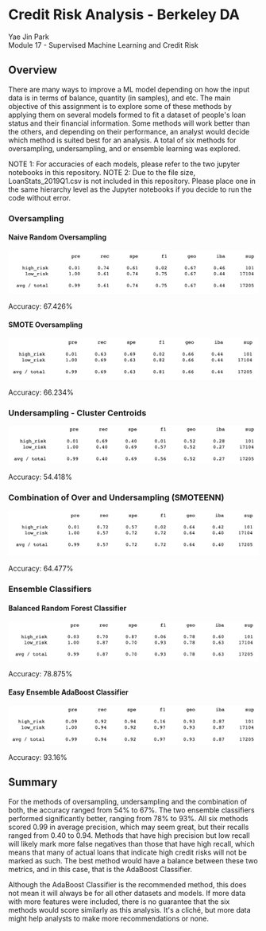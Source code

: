 # Credit Risk Analysis - Berkeley DA
Yae Jin Park\
Module 17 - Supervised Machine Learning and Credit Risk

## Overview
There are many ways to improve a ML model depending on how the input data is in terms of balance, quantity (in samples), and etc. The main objective of this assignment is to explore some of these methods by applying them on several models formed to fit a dataset of people's loan status and their financial information. Some methods will work better than the others, and depending on their performance, an analyst would decide which method is suited best for an analysis. A total of six methods for oversampling, undersampling, and or ensemble learning was explored.

NOTE 1: For accuracies of each models, please refer to the two jupyter notebooks in this repository.
NOTE 2: Due to the file size, LoanStats_2019Q1.csv is not included in this repository. Please place one in the same hierarchy level as the Jupyter notebooks if you decide to run the code without error.

### Oversampling
#### Naive Random Oversampling
![Naive OS](resources/os-naive.png)

Accuracy: 67.426%

#### SMOTE Oversampling
![SMOTE](resources/os-smote.png)

Accuracy: 66.234%

### Undersampling - Cluster Centroids
![CC](resources/us-cc.png)

Accuracy: 54.418%

### Combination of Over and Undersampling (SMOTEENN)
![SMOTEENN](resources/smoteenn.png)

Accuracy: 64.477%

### Ensemble Classifiers
#### Balanced Random Forest Classifier
![BRFC](resources/el-brfc.png)

Accuracy: 78.875%

#### Easy Ensemble AdaBoost Classifier
![AB](resources/el-ab.png)

Accuracy: 93.16%

## Summary

For the methods of oversampling, undersampling and the combination of both, the accuracy ranged from 54% to 67%. The two ensemble classifiers performed significantly better, ranging from 78% to 93%. All six methods scored 0.99 in average precision, which may seem great, but their recalls ranged from 0.40 to 0.94. Methods that have high precision but low recall will likely mark more false negatives than those that have high recall, which means that many of actual loans that indicate high credit risks will not be marked as such. The best method would have a balance between these two metrics, and in this case, that is the AdaBoost Classifier. 

Although the AdaBoost Classifier is the recommended method, this does not mean it will always be for all other datasets and models. If more data with more features were included, there is no guarantee that the six methods would score similarly as this analysis. It's a cliché, but more data might help analysts to make more recommendations or none.



